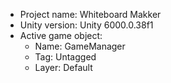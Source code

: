 <!-- UNITY CODE ASSIST INSTRUCTIONS START -->
- Project name: Whiteboard Makker
- Unity version: Unity 6000.0.38f1
- Active game object:
  - Name: GameManager
  - Tag: Untagged
  - Layer: Default
<!-- UNITY CODE ASSIST INSTRUCTIONS END -->
